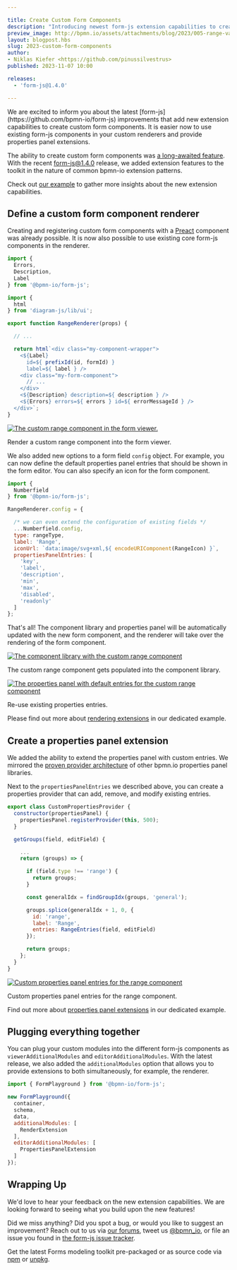 ```yaml
---

title: Create Custom Form Components
description: "Introducing newest form-js extension capabilities to create custom form components."
preview_image: http://bpmn.io/assets/attachments/blog/2023/005-range-validate.png
layout: blogpost.hbs
slug: 2023-custom-form-components
author:
- Niklas Kiefer <https://github.com/pinussilvestrus>
published: 2023-11-07 10:00

releases:
  - 'form-js@1.4.0'

---
```


<p class="introduction">
  We are excited to inform you about the latest [form-js](https://github.com/bpmn-io/form-js) improvements that add new extension capabilities to create custom form components. It is easier now to use existing form-js components in your custom renderers and provide properties panel extensions.
</p>

<!-- continue -->

The ability to create custom form components was [a long-awaited feature](https://github.com/bpmn-io/form-js/issues/123). With the recent form-js@1.4.0 release, we added extension features to the toolkit in the nature of common bpmn-io extension patterns.

Check out [our example](https://github.com/bpmn-io/form-js-examples/tree/master/custom-components) to gather more insights about the new extension capabilities.

## Define a custom form component renderer

Creating and registering custom form components with a [Preact](https://github.com/preactjs/preact) component was already possible. It is now also possible to use existing core form-js components in the renderer.

```javascript
import {
  Errors,
  Description,
  Label
} from '@bpmn-io/form-js';

import {
  html
} from 'diagram-js/lib/ui';

export function RangeRenderer(props) {

  // ...

  return html`<div class="my-component-wrapper">
    <${Label}
      id=${ prefixId(id, formId) }
      label=${ label } />
    <div class="my-form-component">
      // ...
    </div>
    <${Description} description=${ description } />
    <${Errors} errors=${ errors } id=${ errorMessageId } />
  </div>`;
}
```

<div class="figure full-size">
  <a href="https://demo.bpmn.io/form">
    <img src="{{ assets }}/attachments/blog/2023/005-range-validate.png" alt="The custom range component in the form viewer.">
  </a>

  <p class="caption">
    Render a custom range component into the form viewer.
  </p>
</div>

We also added new options to a form field `config` object. For example, you can now define the default properties panel entries that should be shown in the form editor. You can also specify an icon for the form component.

```javascript
import {
  Numberfield
} from '@bpmn-io/form-js';

RangeRenderer.config = {

  /* we can even extend the configuration of existing fields */
  ...Numberfield.config,
  type: rangeType,
  label: 'Range',
  iconUrl: `data:image/svg+xml,${ encodeURIComponent(RangeIcon) }`,
  propertiesPanelEntries: [
    'key',
    'label',
    'description',
    'min',
    'max',
    'disabled',
    'readonly'
  ]
};
```

That's all! The component library and properties panel will be automatically updated with the new form component, and the renderer will take over the rendering of the form component.

<div class="figure full-size">
  <a href="https://demo.bpmn.io/form">
    <img src="{{ assets }}/attachments/blog/2023/005-range-palette.png" alt="The component library with the custom range component">
  </a>

  <p class="caption">
    The custom range component gets populated into the component library.
  </p>
</div>


<div class="figure condensed-size">
  <a href="https://demo.bpmn.io/form">
    <img src="{{ assets }}/attachments/blog/2023/005-range-properties.png" alt="The properties panel with default entries for the custom range component">
  </a>

  <p class="caption">
    Re-use existing properties entries.
  </p>
</div>

Please find out more about [rendering extensions](https://github.com/bpmn-io/form-js-examples/tree/master/custom-components#add-a-custom-form-component-renderer) in our dedicated example. 


## Create a properties panel extension

We added the ability to extend the properties panel with custom entries. We mirrored the [proven provider architecture](https://bpmn.io/blog/posts/2022-new-properties-panel-foundation.html) of other bpmn.io properties panel libraries.

Next to the `propertiesPanelEntries` we described above, you can create a properties provider that can add, remove, and modify existing entries.

```javascript 
export class CustomPropertiesProvider {
  constructor(propertiesPanel) {
    propertiesPanel.registerProvider(this, 500);
  }

  getGroups(field, editField) {

    ...
    return (groups) => {

      if (field.type !== 'range') {
        return groups;
      }

      const generalIdx = findGroupIdx(groups, 'general');

      groups.splice(generalIdx + 1, 0, {
        id: 'range',
        label: 'Range',
        entries: RangeEntries(field, editField)
      });

      return groups;
    };
  }
}
```

<div class="figure full-size">
  <a href="https://demo.bpmn.io/form">
    <img src="{{ assets }}/attachments/blog/2023/005-range-custom-entries.png" alt="Custom properties panel entries for the range component">
  </a>

  <p class="caption">
    Custom properties panel entries for the range component.
  </p>
</div>

Find out more about [properties panel extensions](https://github.com/bpmn-io/form-js-examples/tree/master/custom-components#add-custom-properties-panel-entries) in our dedicated example.


## Plugging everything together

You can plug your custom modules into the different form-js components as `viewerAdditionalModules` and `editorAdditionalModules`. With the latest release, we also added the `additionalModules` option that allows you to provide extensions to both simultaneously, for example, the renderer.


```javascript
import { FormPlayground } from '@bpmn-io/form-js';

new FormPlayground({
  container,
  schema,
  data,
  additionalModules: [
    RenderExtension
  ],
  editorAdditionalModules: [
    PropertiesPanelExtension
  ]
});
```

## Wrapping Up

We'd love to hear your feedback on the new extension capabilities. We are looking forward to seeing what you build upon the new features!

Did we miss anything? Did you spot a bug, or would you like to suggest an improvement? Reach out to us via [our forums](https://forum.bpmn.io/), tweet us [@bpmn_io](https://twitter.com/bpmn_io), or file an issue you found in [the form-js issue tracker](https://github.com/bpmn-io/form-js/issues).

Get the latest Forms modeling toolkit pre-packaged or as source code via [npm](https://www.npmjs.com/package/@bpmn-io/form-js) or [unpkg](https://unpkg.com/@bpmn-io/form-js).